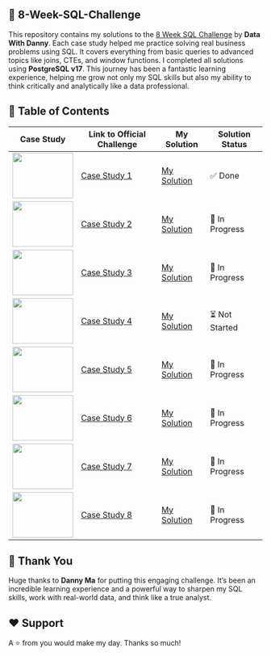 ## 📅 8-Week-SQL-Challenge
This repository contains my solutions to the [8 Week SQL Challenge](https://8weeksqlchallenge.com) by **Data With Danny**.
Each case study helped me practice solving real business problems using SQL. It covers everything from basic queries to advanced topics like joins, CTEs, and window functions.
I completed all solutions using **PostgreSQL v17**. This journey has been a fantastic learning experience, helping me grow not only my SQL skills but also my ability to think critically and analytically like a data professional.

## 🧩 Table of Contents
| Case Study | Link to Official Challenge | My Solution | Solution Status |
|------------|----------------------------|-------------|-----------------|
| <img src="https://8weeksqlchallenge.com/images/case-study-designs/1.png" width="120" height="90"/> | [Case Study 1](https://8weeksqlchallenge.com/case-study-1/) | [My Solution](https://github.com/sajjad-hos/8-Week-SQL-Challenge/tree/main/Case%20Study%20%231%20-%20Danny's%20Diner) | ✅ Done |
| <img src="https://8weeksqlchallenge.com/images/case-study-designs/2.png" width="120" height="90"/> | [Case Study 2](https://8weeksqlchallenge.com/case-study-2/) | [My Solution](https://github.com/sajjad-hos/8-Week-SQL-Challenge/tree/main/Case%20Study%20%232%20-%20Pizza%20Runner) | 🔄 In Progress |
| <img src="https://8weeksqlchallenge.com/images/case-study-designs/3.png" width="120" height="90"/> | [Case Study 3](https://8weeksqlchallenge.com/case-study-3/) | [My Solution](https://github.com/sajjad-hos/8-Week-SQL-Challenge/tree/main/Case%20Study%20%233%20-%20Foodie-Fi) | 🔄 In Progress |
| <img src="https://8weeksqlchallenge.com/images/case-study-designs/4.png" width="120" height="90"/> | [Case Study 4](https://8weeksqlchallenge.com/case-study-4/) | [My Solution](https://github.com/sajjad-hos/8-Week-SQL-Challenge/tree/main/Case%20Study%20%234%20-%20Data%20Bank) | ⏳ Not Started |
| <img src="https://8weeksqlchallenge.com/images/case-study-designs/5.png" width="120" height="90"/> | [Case Study 5](https://8weeksqlchallenge.com/case-study-5/) | [My Solution](https://github.com/sajjad-hos/8-Week-SQL-Challenge/tree/main/Case%20Study%20%235%20-%20Data%20Mart) | 🔄 In Progress |
| <img src="https://8weeksqlchallenge.com/images/case-study-designs/6.png" width="120" height="90"/> | [Case Study 6](https://8weeksqlchallenge.com/case-study-6/) | [My Solution](https://github.com/sajjad-hos/8-Week-SQL-Challenge/tree/main/Case%20Study%20%236%20-%20Clique%20Bait) | 🔄 In Progress |
| <img src="https://8weeksqlchallenge.com/images/case-study-designs/7.png" width="120" height="90"/> | [Case Study 7](https://8weeksqlchallenge.com/case-study-7/) | [My Solution](https://github.com/sajjad-hos/8-Week-SQL-Challenge/tree/main/Case%20Study%20%237%20-%20Balanced%20Tree%20Clothing%20Co.) | 🔄 In Progress |
| <img src="https://8weeksqlchallenge.com/images/case-study-designs/8.png" width="120" height="90"/> | [Case Study 8](https://8weeksqlchallenge.com/case-study-8/) | [My Solution](https://github.com/sajjad-hos/8-Week-SQL-Challenge/tree/main/Case%20Study%20%238%20-%20Fresh%20Segments) | 🔄 In Progress |

## 🙌 Thank You
Huge thanks to **Danny Ma** for putting this engaging challenge. It’s been an incredible learning experience and a powerful way to sharpen my SQL skills, work with real-world data, and think like a true analyst.

## ❤️ Support  
A ⭐️ from you would make my day. Thanks so much!

